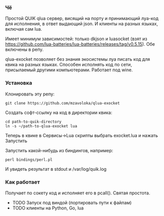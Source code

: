 ### Чё
Простой QUIK qlua сервер, висящий на порту и принимающий луа-код для исполнения, в ответ выдающий json.
И клиенты на разных языках, включая сам lua.

Имеет минимум зависимостей: только dkjson и luasocket (взят из https://github.com/lua-batteries/lua-batteries/releases/tag/v0.5.15). Обе включены в репу.

qlua-exocket позволяет без знания экосистемы луа писать код для квика на разных языках.
Способен исполнять код по сети, присылаемый другими компьютерами.
Работает под wine.

### Установка
Клонировать эту репу:
```
git clone https://github.com/mzavoloka/qlua-exocket
```
Создать софт-ссылку на код в директории квика:
```
cd path-to-quik-directory
ln -s ~/path-to-qlua-exocket lua
```
Теперь в квике в Сервисы&rarr;Lua скрипты выбрать exocket.lua и нажать Запустить

Запустить какой-нибудь из биндингов, например:
```
perl bindings/perl.pl
```
И увидеть результат в stdout и /var/log/quik.log

### Как работает
Получает по сокету код и исполняет его в pcall(). Святая простота.

- TODO Запуск под виндой (портировать пути к файлам)
- TODO клиенты на Python, Go, lua
